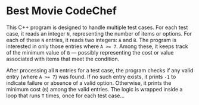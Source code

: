 ﻿# Best Movie CodeChef


This C++ program is designed to handle multiple test cases. For each test case, it reads an integer `N`, representing the number of items or options. For each of these `N` entries, it reads two integers: `A` and `B`. The program is interested in only those entries where `A >= 7`. Among these, it keeps track of the minimum value of `B` — possibly representing the cost or value associated with items that meet the condition.

After processing all `N` entries for a test case, the program checks if any valid entry (where `A >= 7`) was found. If no such entry exists, it prints `-1` to indicate failure or absence of a valid option. Otherwise, it prints the minimum cost (`B`) among the valid entries. The logic is wrapped inside a loop that runs `T` times, once for each test case...
